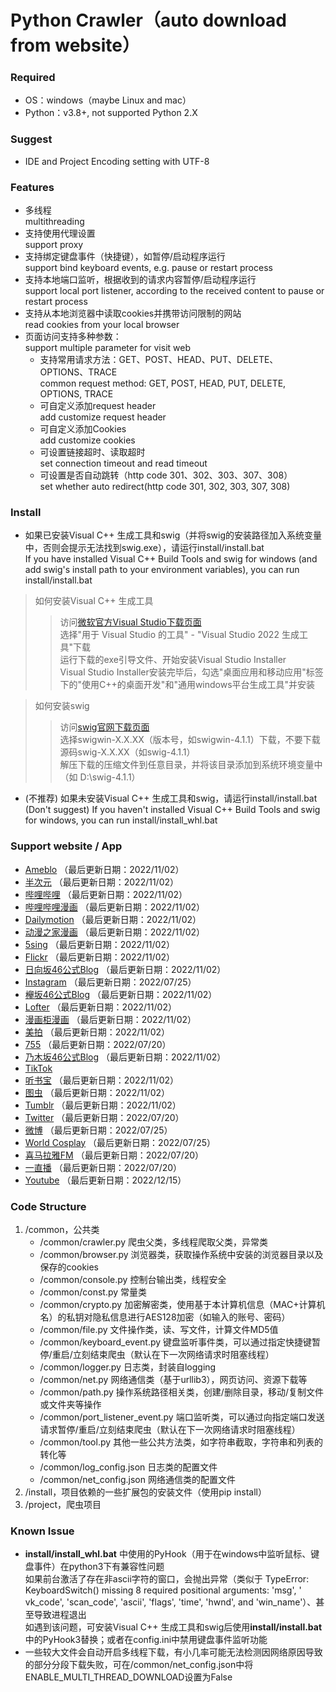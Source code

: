Python Crawler（auto download from website）
=====

### Required

* OS：windows（maybe Linux and mac）<br>
* Python：v3.8+, not supported Python 2.X

### Suggest

* IDE and Project Encoding setting with UTF-8

### Features

* 多线程<br>
  multithreading<br>
* 支持使用代理设置<br>
  support proxy<br>
* 支持绑定键盘事件（快捷键），如暂停/启动程序运行<br>
  support bind keyboard events, e.g. pause or restart process<br>
* 支持本地端口监听，根据收到的请求内容暂停/启动程序运行<br>
  support local port listener, according to the received content to pause or restart process<br>
* 支持从本地浏览器中读取cookies并携带访问限制的网站<br>
  read cookies from your local browser<br>
* 页面访问支持多种参数：<br>
  support multiple parameter for visit web
    * 支持常用请求方法：GET、POST、HEAD、PUT、DELETE、OPTIONS、TRACE<br>
      common request method: GET, POST, HEAD, PUT, DELETE, OPTIONS, TRACE<br>
    * 可自定义添加request header<br>
      add customize request header<br>
    * 可自定义添加Cookies<br>
      add customize cookies<br>
    * 可设置链接超时、读取超时<br>
      set connection timeout and read timeout<br>
    * 可设置是否自动跳转（http code 301、302、303、307、308）<br>
      set whether auto redirect(http code 301, 302, 303, 307, 308) <br>

### Install

* 如果已安装Visual C++ 生成工具和swig（并将swig的安装路径加入系统变量中，否则会提示无法找到swig.exe），请运行install/install.bat<br>
  If you have installed Visual C++ Build Tools and swig for windows (and add swig's install path to your environment
  variables), you can run install/install.bat <br>

> 如何安装Visual C++ 生成工具
>> 访问[微软官方Visual Studio下载页面](https://visualstudio.microsoft.com/downloads/)<br>
选择"用于 Visual Studio 的工具" - "Visual Studio 2022 生成工具"下载<br>
运行下载的exe引导文件、开始安装Visual Studio Installer<br>
Visual Studio Installer安装完毕后，勾选"桌面应用和移动应用"标签下的"使用C++的桌面开发"和"通用windows平台生成工具"并安装<br>

> 如何安装swig
>> 访问[swig官网下载页面](http://www.swig.org/download.html)<br>
选择swigwin-X.X.XX（版本号，如swigwin-4.1.1）下载，不要下载源码swig-X.X.XX（如swig-4.1.1）<br>
解压下载的压缩文件到任意目录，并将该目录添加到系统环境变量中（如 D:\swig-4.1.1）

* (不推荐) 如果未安装Visual C++ 生成工具和swig，请运行install/install.bat<br>
  (Don't suggest) If you haven't installed Visual C++ Build Tools and swig for windows, you can run
  install/install_whl.bat<br>

### Support website / App

* [Ameblo](https://ameblo.jp/) （最后更新日期：2022/11/02）
* [半次元](https://bcy.net/) （最后更新日期：2022/11/02）
* [哔哩哔哩](https://www.bilibili.com/) （最后更新日期：2022/11/02）
* [哔哩哔哩漫画](https://manga.bilibili.com/) （最后更新日期：2022/11/02）
* [Dailymotion](https://www.dailymotion.com/) （最后更新日期：2022/11/02）
* [动漫之家漫画](https://www.dmzj.com/) （最后更新日期：2022/11/02）
* [5sing](https://5sing.kugou.com/index.html) （最后更新日期：2022/11/02）
* [Flickr](https://www.flickr.com/) （最后更新日期：2022/11/02）
* [日向坂46公式Blog](https://www.hinatazaka46.com/s/official/diary/member) （最后更新日期：2022/11/02）
* [Instagram](https://www.instagram.com/) （最后更新日期：2022/07/25）
* [欅坂46公式Blog](https://www.keyakizaka46.com/s/k46o/diary/member) （最后更新日期：2022/11/02）
* [Lofter](https://www.lofter.com/) （最后更新日期：2022/11/02）
* [漫画柜漫画](https://www.manhuagui.com/) （最后更新日期：2022/11/02）
* [美拍](https://www.meipai.com/) （最后更新日期：2022/11/02）
* [755](https://7gogo.jp/) （最后更新日期：2022/07/20）
* [乃木坂46公式Blog](https://www.nogizaka46.com/s/n46/diary/MEMBER/list) （最后更新日期：2022/11/02）
* [TikTok](https://www.tiktok.com/)
* [听书宝](http://m.tingshubao.com/) （最后更新日期：2022/11/02）
* [图虫](https://tuchong.com/) （最后更新日期：2022/11/02）
* [Tumblr](https://www.tumblr.com/) （最后更新日期：2022/11/02）
* [Twitter](https://twitter.com/) （最后更新日期：2022/07/20）
* [微博](https://weibo.com/) （最后更新日期：2022/07/25）
* [World Cosplay](https://worldcosplay.net/) （最后更新日期：2022/07/25）
* [喜马拉雅FM](https://www.ximalaya.com/) （最后更新日期：2022/07/20）
* [一直播](https://www.yizhibo.com/) （最后更新日期：2022/07/20）
* [Youtube](https://www.youtube.com/) （最后更新日期：2022/12/15）

### Code Structure  

1. /common，公共类<br>
   * /common/crawler.py 爬虫父类，多线程爬取父类，异常类<br>
   * /common/browser.py 浏览器类，获取操作系统中安装的浏览器目录以及保存的cookies<br>
   * /common/console.py 控制台输出类，线程安全<br>
   * /common/const.py 常量类<br>
   * /common/crypto.py 加密解密类，使用基于本计算机信息（MAC+计算机名）的私钥对隐私信息进行AES128加密（如输入的账号、密码）<br>
   * /common/file.py 文件操作类，读、写文件，计算文件MD5值<br>
   * /common/keyboard_event.py 键盘监听事件类，可以通过指定快捷键暂停/重启/立刻结束爬虫（默认在下一次网络请求时阻塞线程）<br>
   * /common/logger.py 日志类，封装自logging<br>
   * /common/net.py 网络通信类（基于urllib3），网页访问、资源下载等<br>
   * /common/path.py 操作系统路径相关类，创建/删除目录，移动/复制文件或文件夹等操作<br>
   * /common/port_listener_event.py 端口监听类，可以通过向指定端口发送请求暂停/重启/立刻结束爬虫（默认在下一次网络请求时阻塞线程）<br>
   * /common/tool.py 其他一些公共方法类，如字符串截取，字符串和列表的转化等
   * /common/log_config.json 日志类的配置文件
   * /common/net_config.json 网络通信类的配置文件
2. /install，项目依赖的一些扩展包的安装文件（使用pip install）
3. /project，爬虫项目

### Known Issue

* **install/install_whl.bat** 中使用的PyHook（用于在windows中监听鼠标、键盘事件）在python3下有兼容性问题<br>
  如果前台激活了存在非ascii字符的窗口，会抛出异常（类似于 TypeError: KeyboardSwitch() missing 8 required positional arguments: 'msg', '
  vk_code', 'scan_code', 'ascii', 'flags', 'time', 'hwnd', and 'win_name'）、甚至导致进程退出<br>
  如遇到该问题，可安装Visual C++ 生成工具和swig后使用**install/install.bat**中的PyHook3替换；或者在config.ini中禁用键盘事件监听功能
* 一些较大文件会自动开启多线程下载，有小几率可能无法检测因网络原因导致的部分分段下载失败，可在/common/net_config.json中将ENABLE_MULTI_THREAD_DOWNLOAD设置为False

